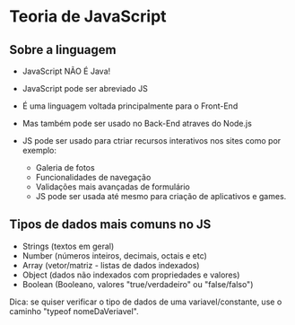 # Teoria de JavaScript

## Sobre a linguagem 

- JavaScript NÃO É Java!
- JavaScript pode ser abreviado JS
- É uma linguagem voltada principalmente para o Front-End
- Mas também pode ser usado no Back-End atraves do Node.js
- JS pode ser usado para ctriar recursos interativos nos sites como por exemplo:

    - Galeria de fotos
    - Funcionalidades de navegação
    - Validações mais avançadas de formulário
    - JS pode ser usada até mesmo para criação de aplicativos e games.


## Tipos de dados mais comuns no JS

- Strings (textos em geral)
- Number (números inteiros, decimais, octais e etc)
- Array (vetor/matriz - listas de dados indexados)
- Object (dados não indexados com propriedades e valores)
- Boolean (Booleano, valores "true/verdadeiro" ou "false/falso")


Dica: se quiser verificar o tipo de dados de uma variavel/constante, use o caminho "typeof nomeDaVeriavel".